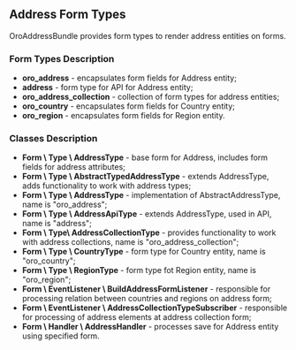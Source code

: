 Address Form Types
------------------

OroAddressBundle provides form types to render address entities on forms.

### Form Types Description

* **oro\_address** - encapsulates form fields for Address entity;
* **address** - form type for API for Address entity;
* **oro\_address\_collection** - collection of form types for address entities;
* **oro\_country** - encapsulates form fields for Country entity;
* **oro\_region** - encapsulates form fields for Region entity.

### Classes Description

* **Form \ Type \ AddressType** - base form for Address, includes form fields for address attributes;
* **Form \ Type \ AbstractTypedAddressType** - extends AddressType, adds functionality to work with address types;
* **Form \ Type \ AddressType** - implementation of AbstractAddressType, name is "oro_address";
* **Form \ Type \ AddressApiType** - extends AddressType, used in API, name is "address";
* **Form \ Type\ AddressCollectionType** - provides functionality to work with address collections,
name is "oro_address_collection";
* **Form \ Type \ CountryType** - form type for Country entity, name is "oro_country";
* **Form \ Type \ RegionType** - form type fot Region entity, name is "oro_region";
* **Form \ EventListener \ BuildAddressFormListener** - responsible for processing relation
between countries and regions on address form;
* **Form \ EventListener \ AddressCollectionTypeSubscriber** - responsible for processing
of address elements at address collection form;
* **Form \ Handler \ AddressHandler** - processes save for Address entity using specified form.
